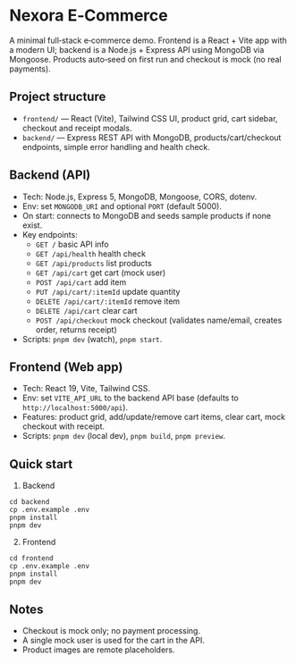 # Nexora E‑Commerce

A minimal full‑stack e‑commerce demo. Frontend is a React + Vite app with a modern UI; backend is a Node.js + Express API using MongoDB via Mongoose. Products auto‑seed on first run and checkout is mock (no real payments).

## Project structure

- `frontend/` — React (Vite), Tailwind CSS UI, product grid, cart sidebar, checkout and receipt modals.
- `backend/` — Express REST API with MongoDB, products/cart/checkout endpoints, simple error handling and health check.

## Backend (API)

- Tech: Node.js, Express 5, MongoDB, Mongoose, CORS, dotenv.
- Env: set `MONGODB_URI` and optional `PORT` (default 5000).
- On start: connects to MongoDB and seeds sample products if none exist.
- Key endpoints:
  - `GET /` basic API info
  - `GET /api/health` health check
  - `GET /api/products` list products
  - `GET /api/cart` get cart (mock user)
  - `POST /api/cart` add item
  - `PUT /api/cart/:itemId` update quantity
  - `DELETE /api/cart/:itemId` remove item
  - `DELETE /api/cart` clear cart
  - `POST /api/checkout` mock checkout (validates name/email, creates order, returns receipt)
- Scripts: `pnpm dev` (watch), `pnpm start`.

## Frontend (Web app)

- Tech: React 19, Vite, Tailwind CSS.
- Env: set `VITE_API_URL` to the backend API base (defaults to `http://localhost:5000/api`).
- Features: product grid, add/update/remove cart items, clear cart, mock checkout with receipt.
- Scripts: `pnpm dev` (local dev), `pnpm build`, `pnpm preview`.

## Quick start

1. Backend

```
cd backend
cp .env.example .env
pnpm install
pnpm dev
```

2. Frontend

```
cd frontend
cp .env.example .env
pnpm install
pnpm dev
```

## Notes

- Checkout is mock only; no payment processing.
- A single mock user is used for the cart in the API.
- Product images are remote placeholders.
